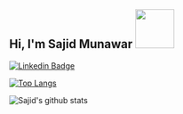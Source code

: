 <h2> Hi, I'm Sajid Munawar <img src="https://media.giphy.com/media/26Fxy3Iz1ari8oytO/giphy.gif" width="70"></h2>


[![Linkedin Badge](https://img.shields.io/badge/Micronaut-Sajid%20Munawar-blue?style=flat-square&logo=Linkedin&logoColor=white&link)](https://linkedin.com/in/sajid-munawar)


<!--
**sajid-munawar/sajid-munawar** is a ✨ _special_ ✨ repository because its `README.md` (this file) appears on your GitHub profile.

Here are some ideas to get you started:

- 🔭 I’m currently working on ...
- 🌱 I’m currently learning ...
- 👯 I’m looking to collaborate on ...
- 🤔 I’m looking for help with ...
- 💬 Ask me about ...
- 📫 How to reach me: ...
- 😄 Pronouns: ...
- ⚡ Fun fact: ...
-->
[![Top Langs](https://github-readme-stats.vercel.app/api/top-langs/?username=sajid-munawar)](https://github.com/anuraghazra/github-readme-stats)

<!-- [![Top Langs](https://github-readme-stats.vercel.app/api/top-langs/?username=sajid-munawar&exclude_repo=Data_Cleaning_with_python,Manning_Deep_Learning_with_Python,Crash_course_on_python_by_Google,PIAIC_Batach3_Quarter2,Python-programming-exercises,100_plus_python_challenging_programs)]([https://github.com/anuraghazra/github-readme-stats](https://github.com/sajid-munawar))
 -->
![Sajid's github stats](https://github-readme-stats.vercel.app/api?username=sajid-munawar)
